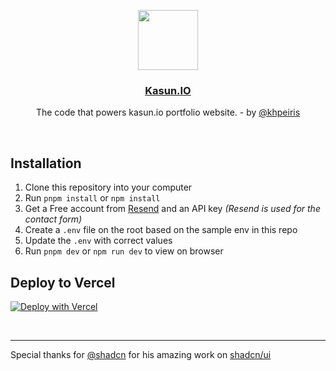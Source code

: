 <p align="center">
  <a href="https://kasun.io">
    <img src="https://kasun.io/avatar.png" height="96">
    <h3 align="center">Kasun.IO</h3>
  </a>
</p>

<p align="center">
  The code that powers kasun.io portfolio website. - by <a target="_blank" href="https://twitter.com/khpeiris">@khpeiris</a>
</p>

<br />

## Installation

1. Clone this repository into your computer
2. Run `pnpm install` or `npm install`
3. Get a Free account from [Resend](https://resend.com) and an API key _(Resend is used for the contact form)_
4. Create a `.env` file on the root based on the sample env in this repo
5. Update the `.env` with correct values
6. Run `pnpm dev` or `npm run dev` to view on browser

## Deploy to Vercel

[![Deploy with Vercel](https://vercel.com/button)](https://vercel.com/new/clone?repository-url=https://github.com/peiris/kasun.io)

<br />

---

Special thanks for [@shadcn](https://twitter.com/shadcn) for his amazing work on [shadcn/ui](https://github.com/shadcn-ui/ui)
